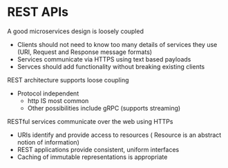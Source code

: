 # REST APIs

A good microservices design is loosely coupled

- Clients should not need to know too many details of services they use (URI, Request and Response message formats)
- Services communicate via HTTPS using text based payloads
- Servces should add functionality without breaking existing clients

REST architecture supports loose coupling
- Protocol independent
  - http IS most common
  - Other possibilities include gRPC (supports streaming)

RESTful services communicate over the web using HTTPs

- URIs identify and provide access to resources (
Resource is an abstract notion of information)
- REST applications provide consistent, uniform interfaces
- Caching of immutable representations is appropriate


